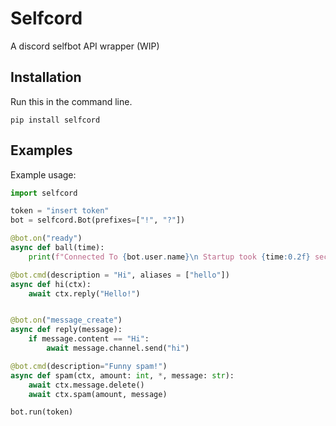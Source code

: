 # Selfcord
A discord selfbot API wrapper (WIP)

## Installation

Run this in the command line.
```
pip install selfcord
```


## Examples

Example usage:

```python
import selfcord

token = "insert token"
bot = selfcord.Bot(prefixes=["!", "?"])

@bot.on("ready")
async def ball(time):
    print(f"Connected To {bot.user.name}\n Startup took {time:0.2f} seconds")

@bot.cmd(description = "Hi", aliases = ["hello"])
async def hi(ctx):
    await ctx.reply("Hello!")


@bot.on("message_create")
async def reply(message):
    if message.content == "Hi":
        await message.channel.send("hi")

@bot.cmd(description="Funny spam!")
async def spam(ctx, amount: int, *, message: str):
    await ctx.message.delete()
    await ctx.spam(amount, message)

bot.run(token)
```



